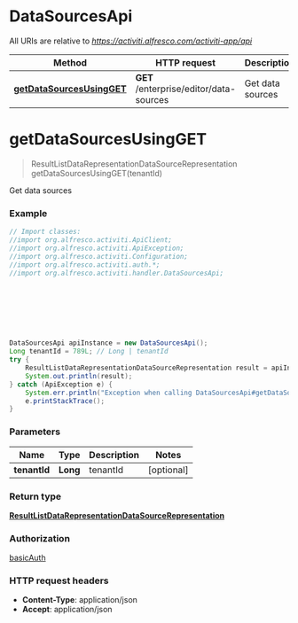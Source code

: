 # DataSourcesApi

All URIs are relative to *https://activiti.alfresco.com/activiti-app/api*

Method | HTTP request | Description
------------- | ------------- | -------------
[**getDataSourcesUsingGET**](DataSourcesApi.md#getDataSourcesUsingGET) | **GET** /enterprise/editor/data-sources | Get data sources


<a name="getDataSourcesUsingGET"></a>
# **getDataSourcesUsingGET**
> ResultListDataRepresentationDataSourceRepresentation getDataSourcesUsingGET(tenantId)

Get data sources

### Example
```java
// Import classes:
//import org.alfresco.activiti.ApiClient;
//import org.alfresco.activiti.ApiException;
//import org.alfresco.activiti.Configuration;
//import org.alfresco.activiti.auth.*;
//import org.alfresco.activiti.handler.DataSourcesApi;








DataSourcesApi apiInstance = new DataSourcesApi();
Long tenantId = 789L; // Long | tenantId
try {
    ResultListDataRepresentationDataSourceRepresentation result = apiInstance.getDataSourcesUsingGET(tenantId);
    System.out.println(result);
} catch (ApiException e) {
    System.err.println("Exception when calling DataSourcesApi#getDataSourcesUsingGET");
    e.printStackTrace();
}
```

### Parameters

Name | Type | Description  | Notes
------------- | ------------- | ------------- | -------------
 **tenantId** | **Long**| tenantId | [optional]

### Return type

[**ResultListDataRepresentationDataSourceRepresentation**](ResultListDataRepresentationDataSourceRepresentation.md)

### Authorization

[basicAuth](../README.md#basicAuth)

### HTTP request headers

 - **Content-Type**: application/json
 - **Accept**: application/json

